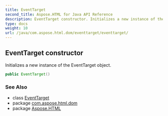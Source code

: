 ```yaml
---
title: EventTarget
second_title: Aspose.HTML for Java API Reference
description: EventTarget constructor. Initializes a new instance of the EventTarget object
type: docs
weight: 10
url: /java/com.aspose.html.dom/eventtarget/eventtarget/
---
```

## EventTarget constructor

Initializes a new instance of the EventTarget object.

```java
public EventTarget()
```

### See Also

* class [EventTarget](../)
* package [com.aspose.html.dom](../../../com.aspose.html.dom/)
* package [Aspose.HTML](../../../)
